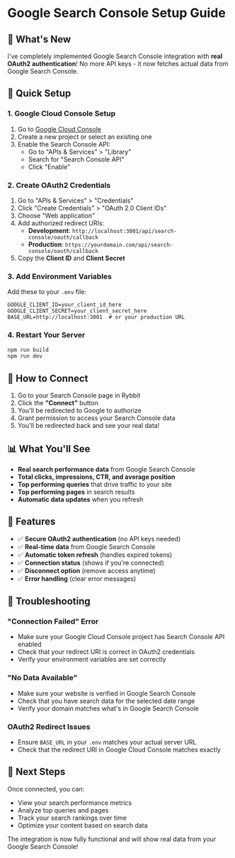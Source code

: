 # Google Search Console Setup Guide

## 🎉 What's New

I've completely implemented Google Search Console integration with **real OAuth2 authentication**! No more API keys - it now fetches actual data from Google Search Console.

## 🚀 Quick Setup

### 1. Google Cloud Console Setup
1. Go to [Google Cloud Console](https://console.cloud.google.com/)
2. Create a new project or select an existing one
3. Enable the Search Console API:
   - Go to "APIs & Services" > "Library"
   - Search for "Search Console API"
   - Click "Enable"

### 2. Create OAuth2 Credentials
1. Go to "APIs & Services" > "Credentials"
2. Click "Create Credentials" > "OAuth 2.0 Client IDs"
3. Choose "Web application"
4. Add authorized redirect URIs:
   - **Development**: `http://localhost:3001/api/search-console/oauth/callback`
   - **Production**: `https://yourdomain.com/api/search-console/oauth/callback`
5. Copy the **Client ID** and **Client Secret**

### 3. Add Environment Variables
Add these to your `.env` file:
```env
GOOGLE_CLIENT_ID=your_client_id_here
GOOGLE_CLIENT_SECRET=your_client_secret_here
BASE_URL=http://localhost:3001  # or your production URL
```

### 4. Restart Your Server
```bash
npm run build
npm run dev
```

## 🔗 How to Connect

1. Go to your Search Console page in Rybbit
2. Click the **"Connect"** button
3. You'll be redirected to Google to authorize
4. Grant permission to access your Search Console data
5. You'll be redirected back and see your real data!

## 📊 What You'll See

- **Real search performance data** from Google Search Console
- **Total clicks, impressions, CTR, and average position**
- **Top performing queries** that drive traffic to your site
- **Top performing pages** in search results
- **Automatic data updates** when you refresh

## 🔧 Features

- ✅ **Secure OAuth2 authentication** (no API keys needed)
- ✅ **Real-time data** from Google Search Console
- ✅ **Automatic token refresh** (handles expired tokens)
- ✅ **Connection status** (shows if you're connected)
- ✅ **Disconnect option** (remove access anytime)
- ✅ **Error handling** (clear error messages)

## 🐛 Troubleshooting

### "Connection Failed" Error
- Make sure your Google Cloud Console project has Search Console API enabled
- Check that your redirect URI is correct in OAuth2 credentials
- Verify your environment variables are set correctly

### "No Data Available"
- Make sure your website is verified in Google Search Console
- Check that you have search data for the selected date range
- Verify your domain matches what's in Google Search Console

### OAuth2 Redirect Issues
- Ensure `BASE_URL` in your `.env` matches your actual server URL
- Check that the redirect URI in Google Cloud Console matches exactly

## 🎯 Next Steps

Once connected, you can:
- View your search performance metrics
- Analyze top queries and pages
- Track your search rankings over time
- Optimize your content based on search data

The integration is now fully functional and will show real data from your Google Search Console!
